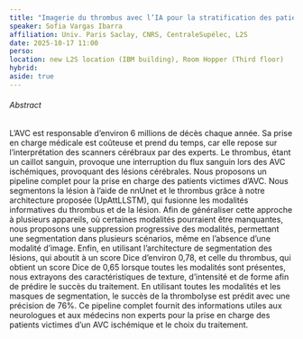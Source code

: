 ```yaml
---
title: "Imagerie du thrombus avec l’IA pour la stratification des patients AVC"
speaker: Sofia Vargas Ibarra
affiliation: Univ. Paris Saclay, CNRS, CentraleSupélec, L2S
date: 2025-10-17 11:00
perso: 
location: new L2S location (IBM building), Room Hopper (Third floor)
hybrid: 
aside: true
---
```




###### Abstract
L’AVC est responsable d’environ 6 millions de décès chaque année.
Sa prise en charge médicale est coûteuse et prend du temps, car elle repose sur l’interprétation des scanners cérébraux par des experts.
Le thrombus, étant un caillot sanguin, provoque une interruption du flux sanguin lors des AVC ischémiques, provoquant des lésions cérébrales.
Nous proposons un pipeline complet pour la prise en charge des patients victimes d’AVC.
Nous segmentons la lésion à l’aide de nnUnet et le thrombus grâce à notre architecture proposée (UpAttLLSTM), qui fusionne les modalités informatives du thrombus et de la lésion.
Afin de généraliser cette approche à plusieurs appareils, où certaines modalités pourraient être manquantes, nous proposons une suppression progressive des modalités,
permettant une segmentation dans plusieurs scénarios, même en l’absence d’une modalité d’image.
Enfin, en utilisant l’architecture de segmentation des lésions, qui aboutit à un score Dice d’environ 0,78, et celle du thrombus,
qui obtient un score Dice de 0,65 lorsque toutes les modalités sont présentes, nous extrayons des caractéristiques de texture, d’intensité et de forme afin de prédire le succès du traitement.
En utilisant toutes les modalités et les masques de segmentation, le succès de la thrombolyse est prédit avec une précision de 76%.
Ce pipeline complet fournit des informations utiles aux neurologues et aux médecins non experts pour la prise en charge des patients victimes d’un AVC ischémique et le choix du traitement.


